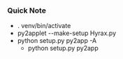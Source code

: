 ### Quick Note

 - . venv/bin/activate
 - py2applet --make-setup Hyrax.py
 - python setup.py py2app -A
 	- python setup.py py2app